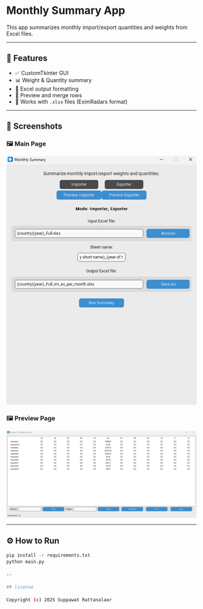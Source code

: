 # Monthly Summary App

This app summarizes monthly import/export quantities and weights from Excel files.

---

## 🚀 Features

- ✅ CustomTkinter GUI
- 📊 Weight & Quantity summary
- 📁 Excel output formatting
- 🧩 Preview and merge rows
- 📂 Works with `.xlsx` files (EximRadars format)

---

## 📸 Screenshots

### 🖼️ Main Page  
![Main Page](./assets/main_page.png)

### 🖼️ Preview Page  
![Preview Page](./assets/preview_page.png)

---

## ⚙️ How to Run

```bash
pip install -r requirements.txt
python main.py

--

## license

Copyright (c) 2025 Suppawat Rattanalaor


